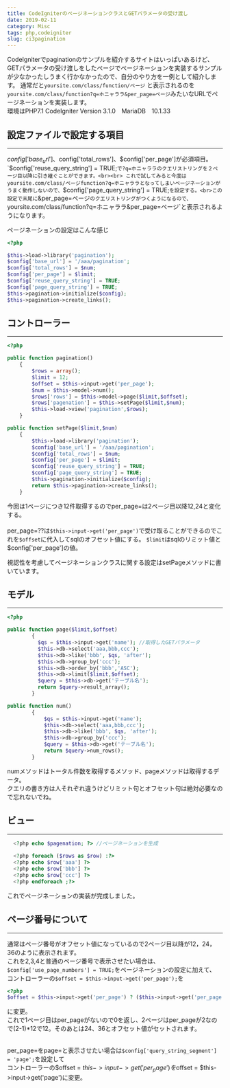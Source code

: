 ```yaml
---
title: CodeIgniterのページネーションクラスとGETパラメータの受け渡し
date: 2019-02-11
category: Misc
tags: php,codeigniter
slug: ci3pagination
---
```

CodeIgniterでpaginationのサンプルを紹介するサイトはいっぱいあるけど、GETパラメータの受け渡しをしたページでページネーションを実装するサンプルが少なかったしうまく行かなかったので、自分のやり方を一例として紹介します。
通常だと`yoursite.com/class/function/ページ` と表示されるのを `yoursite.com/class/function?q=ホニャララ&per_page=ページ`みたいなURLでページネーションを実装します。<br>
環境はPHP7.1 CodeIgniter Version 3.1.0　MariaDB　10.1.33

## 設定ファイルで設定する項目
---

$config['base_url']、$config['total_rows']、$config['per_page']が必須項目。  
`$config['reuse_query_string'] = TRUE;`で?q=ホニャララのクエリストリングを２ページ目以降に引き継ぐことができます。<br><br>
これで試してみると今度はyoursite.com/class/ページfunction?q=ホニャララとなってしまいページネーションがうまく動作しないので、`$config['page_query_string'] = TRUE;`を設定する。<br>この設定で末尾に`&per_page=ページ`のクエリストリングがつくようになるので、`yoursite.com/class/function?q=ホニャララ&per_page=ページ`と表示されるようになります。

ページネーションの設定はこんな感じ

```php
<?php

$this->load->library('pagination');
$config['base_url'] = '/aaa/pagination';
$config['total_rows'] = $num;
$config['per_page'] = $limit;
$config['reuse_query_string'] = TRUE;
$config['page_query_string'] = TRUE;
$this->pagination->initialize($config);
$this->pagination->create_links();

```

## コントローラー
---

```php
<?php

public function pagination()
    {
        $rows = array();
        $limit = 12;
        $offset = $this->input->get('per_page');
        $num = $this->model->num();
        $rows['rows'] = $this->model->page($limit,$offset);
        $rows['pagenation'] = $this->setPage($limit,$num);
        $this->load->view('pagination',$rows);
    }

public function setPage($limit,$num)
    {
        $this->load->library('pagination');
        $config['base_url'] = '/aaa/pagination';
        $config['total_rows'] = $num;
        $config['per_page'] = $limit;
        $config['reuse_query_string'] = TRUE;
        $config['page_query_string'] = TRUE;
        $this->pagination->initialize($config);
        return $this->pagination->create_links();
    }

```

今回は1ページにつき12件取得するのでper_page=は2ページ目以降12,24と変化する。<br><br>
per_page=??は`$this->input->get('per_page')`で受け取ることができるのでこれを`$offset`に代入してsqlのオフセット値にする。
`$limit`はsqlのリミット値と$config['per_page']の値。   

視認性を考慮してページネーションクラスに関する設定はsetPageメソッドに書いています。



## モデル
---

```php
<?php

public function page($limit,$offset)
        {
          $qs = $this->input->get('name'); //取得したGETパラメータ
          $this->db->select('aaa,bbb,ccc');
          $this->db->like('bbb', $qs, 'after');
          $this->db->group_by('ccc');
          $this->db->order_by('bbb','ASC');
          $this->db->limit($limit,$offset);
          $query = $this->db->get('テーブル名');
          return $query->result_array();
        }

public function num()
        {
            $qs = $this->input->get('name');
            $this->db->select('aaa,bbb,ccc');
            $this->db->like('bbb', $qs, 'after');
            $this->db->group_by('ccc');
            $query = $this->db->get('テーブル名');
            return $query->num_rows();
        }

```

numメソッドはトータル件数を取得するメソッド、pageメソッドは取得するデータ。<br>
クエリの書き方は人それぞれ違うけどリミット句とオフセット句は絶対必要なので忘れないでね。

## ビュー
---

```php
  <?php echo $pagenation; ?> //ページネーションを生成
  
  <?php foreach ($rows as $row) :?>
  <?php echo $row['aaa'] ?>
  <?php echo $row['bbb'] ?>
  <?php echo $row['ccc'] ?>
  <?php endforeach ;?>

```

これでページネーションの実装が完成しました。

## ページ番号について
---

通常はページ番号がオフセット値になっているので2ページ目以降が12，24，36のように表示されます。<br>
これを2,3,4と普通のページ番号で表示させたい場合は、<br>
`$config['use_page_numbers'] = TRUE;`をページネーションの設定に加えて、<br>
コントローラーの`$offset = $this->input->get('per_page');`を<br>

```php
<?php
$offset = $this->input->get('per_page') ? ($this->input->get('per_page')-1)*$limit : 0 ;
```
に変更。<br>
これで1ページ目はper_pageがないので0を返し、2ページはper_pageが2なので(2-1)*12で12。そのあとは24、36とオフセット値がセットされます。<br><br>

per_page=をpage=と表示させたい場合は`$config['query_string_segment'] = 'page';`を設定して<br>
コントローラーの$offset = $this->input->get('per_page')を$offset = $this->input->get('page')に変更。